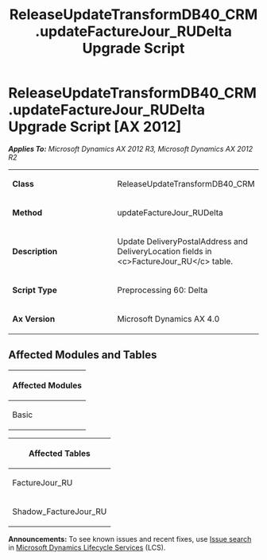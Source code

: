 ﻿---
title: ReleaseUpdateTransformDB40_CRM.updateFactureJour_RUDelta Upgrade Script
TOCTitle: ReleaseUpdateTransformDB40_CRM.updateFactureJour_RUDelta Upgrade Script
ms:assetid: f015dc78-2483-9e5c-d29f-d9ef7d457da1
ms:mtpsurl: https://msdn.microsoft.com/en-us/library/JJ737399(v=AX.60)
ms:contentKeyID: 49712093
ms.date: 05/18/2015
mtps_version: v=AX.60
---

# ReleaseUpdateTransformDB40\_CRM.updateFactureJour\_RUDelta Upgrade Script [AX 2012]


_**Applies To:** Microsoft Dynamics AX 2012 R3, Microsoft Dynamics AX 2012 R2_

<table>
<colgroup>
<col style="width: 50%" />
<col style="width: 50%" />
</colgroup>
<tbody>
<tr class="odd">
<td><p><strong>Class</strong></p></td>
<td><p>ReleaseUpdateTransformDB40_CRM</p></td>
</tr>
<tr class="even">
<td><p><strong>Method</strong></p></td>
<td><p>updateFactureJour_RUDelta</p></td>
</tr>
<tr class="odd">
<td><p><strong>Description</strong></p></td>
<td><p>Update DeliveryPostalAddress and DeliveryLocation fields in &lt;c&gt;FactureJour_RU&lt;/c&gt; table.</p></td>
</tr>
<tr class="even">
<td><p><strong>Script Type</strong></p></td>
<td><p>Preprocessing 60: Delta</p></td>
</tr>
<tr class="odd">
<td><p><strong>Ax Version</strong></p></td>
<td><p>Microsoft Dynamics AX 4.0</p></td>
</tr>
</tbody>
</table>


## Affected Modules and Tables

<table>
<colgroup>
<col style="width: 100%" />
</colgroup>
<thead>
<tr class="header">
<th><p>Affected Modules</p></th>
</tr>
</thead>
<tbody>
<tr class="odd">
<td><p>Basic</p></td>
</tr>
</tbody>
</table>


<table>
<colgroup>
<col style="width: 100%" />
</colgroup>
<thead>
<tr class="header">
<th><p>Affected Tables</p></th>
</tr>
</thead>
<tbody>
<tr class="odd">
<td><p>FactureJour_RU</p></td>
</tr>
<tr class="even">
<td><p>Shadow_FactureJour_RU</p></td>
</tr>
</tbody>
</table>

  
**Announcements:** To see known issues and recent fixes, use [Issue search](http://go.microsoft.com/fwlink/?linkid=389258) in [Microsoft Dynamics Lifecycle Services](http://go.microsoft.com/fwlink/?linkid=306505) (LCS).

